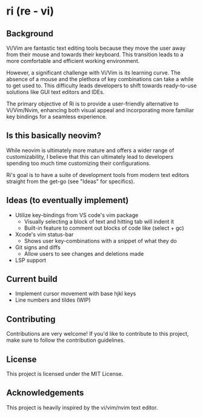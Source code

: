 # ri (re - vi)
## Background
Vi/Vim are fantastic text editing tools because they move the user away 
from their mouse and towards their keyboard. This transition leads to 
a more comfortable and efficient working environment.

However, a significant challenge with Vi/Vim is its learning curve. 
The absence of a mouse and the plethora of key combinations can take a 
while to get used to. This difficulty leads developers to shift towards 
ready-to-use solutions like GUI text editors and IDEs.

The primary objective of Ri is to provide a user-friendly alternative to 
Vi/Vim/Nvim, enhancing both visual appeal and incorporating more familiar 
key bindings for a seamless experience. 

## Is this basically neovim? 
While neovim is ultimately more mature and offers a wider range of customizability,
I believe that this can ultimately lead to developers spending too much time
customizing their configurations. 

Ri's goal is to have a suite of development tools from modern text editors 
straight from the get-go (see "Ideas" for specifics).

## Ideas (to eventually implement)
- Utilize key-bindings from VS code's vim package
    - Visually selecting a block of text and hitting tab will indent it
    - Built-in feature to comment out blocks of code like (select + gc)
- Xcode's vim status-bar
    - Shows user key-combinations with a snippet of what they do
- Git signs and diffs
    - Allow users to see changes and deletions made
- LSP support 

## Current build
- Implement cursor movement with base hjkl keys
- Line numbers and tildes (WIP)

## Contributing
Contributions are very welcome! If you'd like to contribute to this project,
make sure to follow the contribution guidelines.

## License 
This project is licensed under the MIT License. 

## Acknowledgements 
This project is heavily inspired by the vi/vim/nvim text editor.
